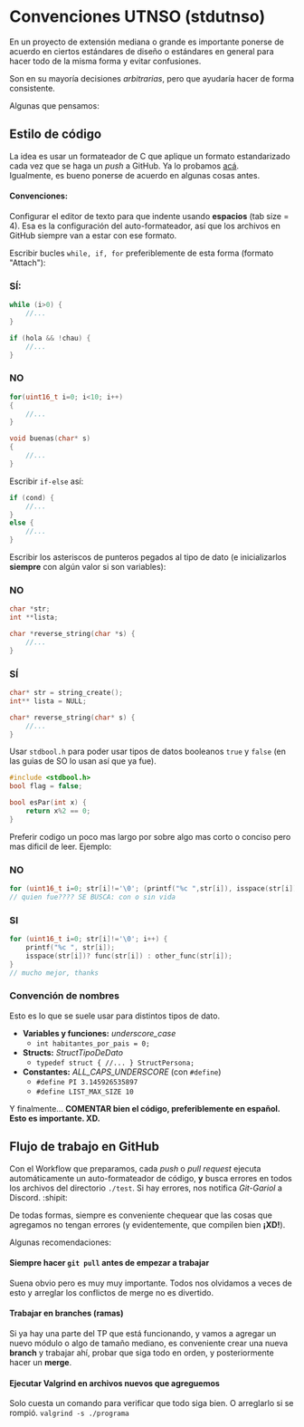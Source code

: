 # Convenciones UTNSO (stdutnso)
En un proyecto de extensión mediana o grande es importante ponerse de acuerdo en ciertos estándares de diseño o estándares en general para hacer todo de la misma forma y evitar confusiones.

Son en su mayoría decisiones *arbitrarias*, pero que ayudaría hacer de forma consistente.

Algunas que pensamos:

## Estilo de código
La idea es usar un formateador de C que aplique un formato estandarizado cada vez que se haga un *push* a GitHub. Ya lo probamos [acá](https://github.com/crisszkutnik/SO-workflow-test).  
Igualmente, es bueno ponerse de acuerdo en algunas cosas antes.

#### Convenciones:

Configurar el editor de texto para que indente usando **espacios** (tab size = 4). Esa es la configuración del auto-formateador, así que los archivos en GitHub siempre van a estar con ese formato.

Escribir bucles `while, if, for` preferiblemente de esta forma (formato "Attach"):

### SÍ:
```c
while (i>0) {
    //...
}

if (hola && !chau) {
    //...
}
```

### NO
```c
for(uint16_t i=0; i<10; i++)
{
    //...
}

void buenas(char* s)
{
    //...
}
```

Escribir `if-else` así:

```c
if (cond) {
    //...
}
else {
    //...
}
```

Escribir los asteriscos de punteros pegados al tipo de dato (e inicializarlos **siempre** con algún valor si son variables):

### NO
```c
char *str;
int **lista;

char *reverse_string(char *s) {
    //...
}
```
### SÍ
```c
char* str = string_create();
int** lista = NULL;

char* reverse_string(char* s) {
    //...
}
```

Usar `stdbool.h` para poder usar tipos de datos booleanos `true` y `false` (en las guias de SO lo usan así que ya fue).

```c
#include <stdbool.h>
bool flag = false;

bool esPar(int x) {
    return x%2 == 0;
}
```

Preferir codigo un poco mas largo por sobre algo mas corto o conciso pero mas dificil de leer. Ejemplo:

### NO
```c
for (uint16_t i=0; str[i]!='\0'; (printf("%c ",str[i]), isspace(str[i])? func(str[i++]) : other_func(str[i++])));
// quien fue???? SE BUSCA: con o sin vida
```
### SI
```c
for (uint16_t i=0; str[i]!='\0'; i++) {
    printf("%c ", str[i]);
    isspace(str[i])? func(str[i]) : other_func(str[i]);
}
// mucho mejor, thanks
```

### Convención de nombres
Esto es lo que se suele usar para distintos tipos de dato.
- **Variables y funciones:** _underscore_case_
    - `int habitantes_por_pais = 0;`
- **Structs:** _StructTipoDeDato_
    - `typedef struct { //... } StructPersona;`
- **Constantes:** _ALL_CAPS_UNDERSCORE_ (con `#define`)
    - `#define PI 3.145926535897`
    - `#define LIST_MAX_SIZE 10`

Y finalmente...
**COMENTAR bien el código, preferiblemente en español. Esto es importante. XD.**

## Flujo de trabajo en GitHub
Con el Workflow que preparamos, cada *push* o *pull request* ejecuta automáticamente un auto-formateador de código, **y** busca errores en todos los archivos del directorio `./test`. Si hay errores, nos notifica _Git-Gariol_ a Discord. :shipit:  

De todas formas, siempre es conveniente chequear que las cosas que agregamos no tengan errores (y evidentemente, que compilen bien **¡XD!**).

Algunas recomendaciones:

#### Siempre hacer `git pull` antes de empezar a trabajar
Suena obvio pero es muy muy importante. Todos nos olvidamos a veces de esto y arreglar los conflictos de merge no es divertido.

#### Trabajar en branches (ramas)
Si ya hay una parte del TP que está funcionando, y vamos a agregar un nuevo módulo o algo de tamaño mediano, es conveniente crear una nueva **branch** y trabajar ahí, probar que siga todo en orden, y posteriormente hacer un **merge**.

#### Ejecutar Valgrind en archivos nuevos que agreguemos
Solo cuesta un comando para verificar que todo siga bien. O arreglarlo si se rompió.
`valgrind -s ./programa`